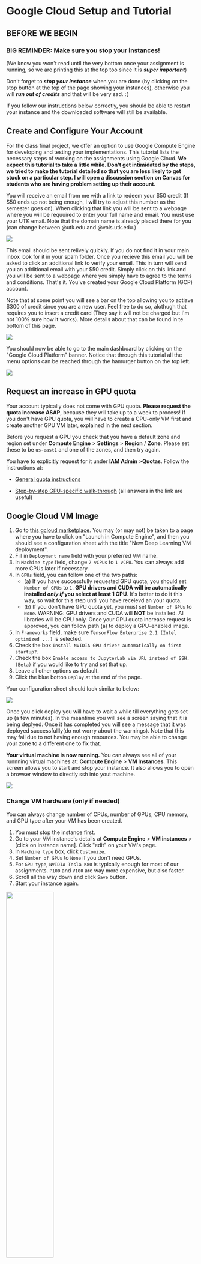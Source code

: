 # Google Cloud Setup and Tutorial


## BEFORE WE BEGIN ##
### BIG REMINDER: Make sure you stop your instances! ###

(We know you won't read until the very bottom once your assignment is running, so we are printing this at the top too since it is ***super important***)

Don't forget to ***stop your instance*** when you are done (by clicking on the stop button at the top of the page showing your instances), otherwise you will ***run out of credits*** and that will be very sad. :(

If you follow our instructions below correctly, you should be able to restart your instance and the downloaded software will still be available.

## Create and Configure Your Account ##

For the class final project, we offer an option to use Google Compute Engine for developing and testing your
implementations. This tutorial lists the necessary steps of working on the assignments using Google Cloud. **We expect this tutorial to take a little while. Don't get intimidated by the steps, we tried to make the tutorial detailed so that you are less likely to get stuck on a particular step. I will open a discussion section on Canvas for students who are having problem setting up their account.**

You will receive an email from me with a link to redeem your $50 credit (If $50 ends up not being enough, I will try to adjust this number as the semester goes on). When clicking that link you will be sent to a webpage where you will be requuired to enter your full name and email. You must use your UTK email. Note that the domain name is already placed there for you (can change between @utk.edu and @vols.utk.edu.)

![](.img/email.png)

This email should be sent relively quickly. If you do not find it in your main inbox look for it in your spam folder. Once you recieve this email you will be asked to click an additional link to verify your email. This in turn will send you an additional email with your $50 credit. Simply click on this link and you will be sent to a webpage where you simply have to agree to the terms and conditions. That's it. You've created your Google Cloud Platform (GCP) account.

Note that at some point you will see a bar on the top allowing you to actiave $300 of credit since you are a new user. Feel free to do so, alothugh that requires you to insert a credit card (They say it will not be charged but I'm not 100% sure how it works). More details about that can be found in te bottom of this page.

![](.img/terms.jpg)

You should now be able to go to the main dashboard by clicking on the "Google Cloud Platform" banner. Notice that through this tutorial all the menu options can be reached through the hamurger button on the top left.

![](.img/dashboard-screen.png)

## Request an increase in GPU quota

Your account typically does not come with GPU quota. **Please request the quota increase ASAP**, because they will take up to a week to process! If you don't have GPU quota, you will have to create a CPU-only VM first and create another GPU VM later, explained in the next section.

Before you request a GPU you check that you have a default zone and region set under **Compute Engine** > **Settings** > **Region** / **Zone**. Please set these to be `us-east1` and one of the zones, and then try again.

You have to explicitly request for it under **IAM Admin**  >**Quotas**.  Follow the instructions at:

* [General quota instructions](https://cloud.google.com/compute/quotas#requesting_additional_quota)

* [Step-by-step GPU-specific walk-through](https://stackoverflow.com/questions/45227064/how-to-request-gpu-quota-increase-in-google-cloud) (all answers in the link are useful)

## Google Cloud VM Image

1. Go to [this gcloud marketplace](https://console.cloud.google.com/marketplace/config/click-to-deploy-images/tensorflow). You may (or may not) be taken to a page where you have to click on "Launch in Compute Engine", and then you should see a configuration sheet with the title "New Deep Learning VM deployment".
2. Fill in `Deployment name` field with your preferred VM name.
3. In `Machine type` field, change `2 vCPUs` to `1 vCPU`. You can always add more CPUs later if necessary.
4. In `GPUs` field, you can follow one of the two paths:
    * (a) If you have successfully requested GPU quota, you should set `Number of GPUs` to `1`. **GPU drivers and CUDA will be automatically installed _only if_ you select at least 1 GPU**. It's better to do it this way, so wait for this step until you have receievd an your quota.
    * (b) If you don't have GPU quota yet, you must set `Number of GPUs` to `None`. WARNING: GPU drivers and CUDA will **NOT** be installed. All libraries will be CPU only. Once your GPU quota increase request is approved, you can follow path (a) to deploy a GPU-enabled image.
5. In `Frameworks` field, make sure `TensorFlow Enterprise 2.1 (Intel optimized ...)` is selected.
6. Check the box `Install NVIDIA GPU driver automatically on first startup?`.
7. Check the box `Enable access to JupyterLab via URL instead of SSH. (Beta)` if you would like to try and set that up.
8. Leave all other options as default.
9. Click the blue botton `Deploy` at the end of the page.

Your configuration sheet should look similar to below:

![](.img/vm-config.png)


Once you click deploy you will have to wait a while till everything gets set up (a few minutes). In the meantime you will see a screen saying that it is being deplyed. Once it has completed you will see a message that it was deployed successfullly(do not worry about the warnings). Note that this may fail due to not having enough resources. You may be able to change your zone to a different one to fix that.


**Your virtual machine is now running.** You can always see all of your runnning virtual machines at: **Compute Engine** > **VM Instances**. This screen allows you to start and stop your instance. It also allows you to open a browser window to directly ssh into yout machine.

![](.img/ssh.png)

### Change VM hardware (only if needed)

You can always change number of CPUs, number of GPUs, CPU memory, and GPU type after your VM has been created.

1. You must stop the instance first.
2. Go to your VM instance's details at **Compute Engine** > **VM instances** > [click on instance name]. Click "edit" on your VM's page.
3. In `Machine type` box, click `Customize`.
4. Set `Number of GPUs` to `None` if you don't need GPUs.
5. For `GPU type`, `NVIDIA Tesla K80` is typically enough for most of our assignments. `P100` and `V100` are way more expensive, but also faster.
6. Scroll all the way down and click `Save` button.
7. Start your instance again.

<img src=".img/machine-typ.png" width="50%">




### Access your newly created VM

Now that you have created your virtual GCE, you want to be able to connect to it from your computer. The rest of this tutorial goes over how to do that using the command line. First, download the Google Cloud SDK that is appropriate for your platform from [here](https://cloud.google.com/sdk/docs/) and follow their installation instructions. **NOTE: this tutorial assumes that you have performed step #4 on the website which they list as optional**.

If `gcloud` command is not in system path, you can also reference it by its full path `/<DIRECTORY-WHERE-GOOGLE-CLOUD-IS-INSTALLED>/bin/gcloud`. See [this page](https://cloud.google.com/compute/docs/instances/connecting-to-instance "Title") for more detailed instructions.

To ssh into your VM, go to your VM instance details page by clicking on its name. Under **Remote access** at the top of the page, you may either click directly on `SSH` which will launch a new browser window with the SSH session, or click on the drop-down arrow and select `View gcloud command` instead to retrieve the terminal command. It should look like

```bash
gcloud compute --project "<YOUR_PROJECT_ID>" ssh --zone "us-west1-b" "<YOUR_VM_NAME>"
```

![](.img/connect-to-vm.png)

## Transferring Files From Your Instance To Your Computer ##

You can transfer the files from GCP instance to your local laptop. There is an [easy command](https://cloud.google.com/sdk/gcloud/reference/compute/scp) for this purpose:

```
gcloud compute scp <user>@<instance-name>:/path/to/assignment1.zip /local/path
```

For example, to download files from our instance to the current folder:

```
gcloud compute scp tonystark@cs231:/home/shared/assignment1.zip .
```

The transfer works in both directions. To upload a file to GCE:

```
gcloud compute scp /my/local/file tonystark@cs231:/home/shared/
```
## BIG REMINDER: Make sure you stop your instances! ##

Don't forget to stop your instance when you are done (by clicking on the stop button at the top of the page showing your instances). You can restart your instance and the downloaded software will still be available.

We have seen students who left their instances running for many days and ran out of credits. This includes code development time. We encourage you to read up on Google Cloud, regularly keep track of your credits and not solely rely on our tutorials.



# Appendecies 
The follwing describes some extra constumization information from Stanford's CS231n: Convolutional Neural Networks for Visual Recognition. I have not tried any of this and will only be able to offer minimal assistance. It mostly relates to actiavting your $300 credit and activating jupyter notebooks. If you are not worried about that then you are basically done.


## Activating your $300 credit

Enter the requested information (your name, billing address and credit card information). Remember to select "**Individual**" as "Account Type":

![](.img/register-info.png)

Once you have entered the required information, press the blue **Start my free trial** button. You will be greeted by a page like this:

![](.img/welcome-screen.png)

Click the "Google Cloud Platform" (in red circle), and it will take you to the main dashboard:

![](.img/dashboard-screen.png)

To change the name of your project, click on [**Go to project settings**](console.cloud.google.com/iam-admin/settings/project) under the **Project info** section.

### Configure networking


1. You must stop the instance first.
2. Go to your VM instance's details at **Compute Engine** > **VM instances** > [click on instance name]. Click "edit" on your VM's page.
3. Select "Allow HTTP traffic" and "Allow HTTPS traffic".
4. Scroll all the way down and click the blue button "save".
5. Go to [Firewall config page](https://console.cloud.google.com/networking/firewalls).
6. Click "CREATE FIREWALL RULE"
7. Give it an arbitrary name, such as `cs231n`.
8. In `Targets` field, select `All instances in the network`.
9. In `Source IP ranges`, enter `0.0.0.0/0`.
10. In `Protocols and ports` field, select "Specified protocols and ports". Then check `tcp` and enter `7000-9000`.
11. Click the blue button `Create`.
12. Restart your instance on the Compute Engine page.

Your configuration sheets should look similar to below:

<img src=".img/network.png" width="70%">

Firewall Rules:

<img src=".img/firewall.png" width="70%">

## First-time Setup Script

After you SSH into the VM for the first time, you need to run a few commands in your home directory. You will be asked to set up a password for your Jupyter notebook.

```bash
git clone https://github.com/cs231n/gcloud.git
cd gcloud/
chmod +x ./setup.sh
./setup.sh
```

### Verification

If you have GPU enabled, you should be able to:

* run `nvidia-smi` and see the list of attached GPUs and their usage statistics. Run `watch nvidia-smi` to monitor your GPU usage in real time.
* inside the `gcloud/` folder, run `python verify_gpu.py`. If your GPU is attached and CUDA is correctly installed, you shouldn't see any error.
* If you want to use Tensorflow 2.0, run `python test_tf.py`. The script will show you the installed Tensorflow version (2.0.0-alpha) and then run a sample MNIST training. You should see around 97% accuracy at the end.  

## Using Jupyter Notebook with Google Compute Engine ##
Many of the assignments will involve using Jupyter Notebook. Below, we discuss how to run Jupyter Notebook from your GCE instance and connect to it with your local browser.

### Getting a Static IP Address ###
Change the External IP address of your Google Cloud Engine instance to be static (see screenshot below).

![](.img/external-ip.png)

To Do this, click on the 3 line icon next to the **Google Cloud Platform** button on the top left corner of your screen, go to **VPC network** > **External IP addresses** (see screenshot below).

![](.img/networking-external-ip.png)

To have a static IP address, change **Type** from **Ephemeral** to **Static**. Enter your prefered name for your static IP, ours is `cs231n-ip` (see screenshot below). And click on Reserve. 

**NOTE:** At the end of CS 231N when you don't need your instance anymore, release the static IP address because Google charges a small fee for unused static IPs (according to [this page](https://jeffdelaney.me/blog/running-jupyter-notebook-google-cloud-platform/)).

![](.img/networking-external-ip-naming.png)

Take note of your Static IP address (circled on the screenshot below). We use 35.185.240.182 for this tutorial.

![](.img/networking-external-ip-address.png)


### Launching and connecting to Jupyter Notebook ###

After you ssh into your VM using the prior instructions, run Jupyter notebook from the folder with your assignment files.

```
jupyter notebook
```

The default port is `8888`, specified in `~/.jupyter/jupyter_notebook_config.py`.

You can connect to your Jupyter session from your personal laptop. Open any browser and visit `35.185.240.182:8888`. The login password is the one you set with the setup script above.
